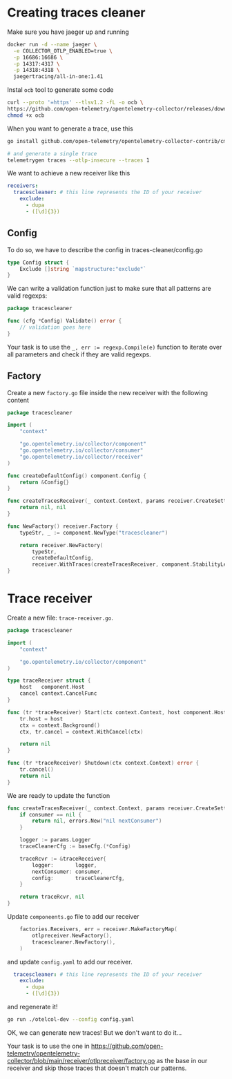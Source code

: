 # Creating traces cleaner

Make sure you have jaeger up and running

```sh
docker run -d --name jaeger \
  -e COLLECTOR_OTLP_ENABLED=true \
  -p 16686:16686 \
  -p 14317:4317 \
  -p 14318:4318 \
  jaegertracing/all-in-one:1.41
```

Instal `ocb` tool to generate some code

```sh
curl --proto '=https' --tlsv1.2 -fL -o ocb \
https://github.com/open-telemetry/opentelemetry-collector/releases/download/cmd%2Fbuilder%2Fv0.97.0/ocb_0.97.0_linux_amd64
chmod +x ocb
```

When you want to generate a trace, use this

```sh
go install github.com/open-telemetry/opentelemetry-collector-contrib/cmd/telemetrygen@latest

# and generate a single trace
telemetrygen traces --otlp-insecure --traces 1
```

We want to achieve a new receiver like this

```yaml
receivers:
  tracescleaner: # this line represents the ID of your receiver
    exclude:
      - dupa
      - ([\d]{3})
```

## Config

To do so, we have to describe the config in traces-cleaner/config.go

```go
type Config struct {
	Exclude []string `mapstructure:"exclude"`
}
```

We can write a validation function just to make sure that all patterns are valid regexps:

```go
package tracescleaner

func (cfg *Config) Validate() error {
    // validation goes here
}
```

Your task is to use the `_, err := regexp.Compile(e)` function to iterate over all parameters and check if they are valid regexps.

## Factory

Create a new `factory.go` file inside the new receiver with the following content


```go
package tracescleaner

import (
	"context"

	"go.opentelemetry.io/collector/component"
	"go.opentelemetry.io/collector/consumer"
	"go.opentelemetry.io/collector/receiver"
)

func createDefaultConfig() component.Config {
	return &Config{}
}

func createTracesReceiver(_ context.Context, params receiver.CreateSettings, baseCfg component.Config, consumer consumer.Traces) (receiver.Traces, error) {
	return nil, nil
}

func NewFactory() receiver.Factory {
	typeStr, _ := component.NewType("tracescleaner")

	return receiver.NewFactory(
		typeStr,
		createDefaultConfig,
		receiver.WithTraces(createTracesReceiver, component.StabilityLevelAlpha))
}
```

# Trace receiver

Create a new file: `trace-receiver.go`.

```go
package tracescleaner

import (
	"context"

	"go.opentelemetry.io/collector/component"
)

type traceReceiver struct {
	host   component.Host
	cancel context.CancelFunc
}

func (tr *traceReceiver) Start(ctx context.Context, host component.Host) error {
	tr.host = host
	ctx = context.Background()
	ctx, tr.cancel = context.WithCancel(ctx)

	return nil
}

func (tr *traceReceiver) Shutdown(ctx context.Context) error {
	tr.cancel()
	return nil
}
```

We are ready to update the function

```go
func createTracesReceiver(_ context.Context, params receiver.CreateSettings, baseCfg component.Config, consumer consumer.Traces) (receiver.Traces, error) {
	if consumer == nil {
		return nil, errors.New("nil nextConsumer")
	}

	logger := params.Logger
	traceCleanerCfg := baseCfg.(*Config)

	traceRcvr := &traceReceiver{
		logger:       logger,
		nextConsumer: consumer,
		config:       traceCleanerCfg,
	}

	return traceRcvr, nil
}
```

Update `componeents.go` file to add our receiver

```go
	factories.Receivers, err = receiver.MakeFactoryMap(
		otlpreceiver.NewFactory(),
		tracescleaner.NewFactory(),
	)
```

and update `config.yaml` to add our receiver.

```yaml
  tracescleaner: # this line represents the ID of your receiver
    exclude:
      - dupa
      - ([\d]{3})
```

and regenerate it!

```sh
go run ./otelcol-dev --config config.yaml
```

OK, we can generate new traces! But we don't want to do it...

Your task is to use the one in https://github.com/open-telemetry/opentelemetry-collector/blob/main/receiver/otlpreceiver/factory.go as the base in our receiver and skip those traces that doesn't match our patterns.